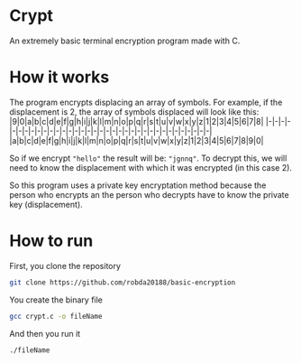 # Crypt
An extremely basic terminal encryption program made with C.

# How it works
The program encrypts displacing an array of symbols. For example, if the displacement is 2, the array of symbols displaced will look like this:
|9|0|a|b|c|d|e|f|g|h|i|j|k|l|m|n|o|p|q|r|s|t|u|v|w|x|y|z|1|2|3|4|5|6|7|8|
|-|-|-|-|-|-|-|-|-|-|-|-|-|-|-|-|-|-|-|-|-|-|-|-|-|-|-|-|-|-|-|-|-|-|-|-|
|a|b|c|d|e|f|g|h|i|j|k|l|m|n|o|p|q|r|s|t|u|v|w|x|y|z|1|2|3|4|5|6|7|8|9|0|

So if we encrypt `"hello"` the result will be: `"jgnnq"`. To decrypt this, we will need to know the displacement with which it was encrypted (in this case 2).

So this program uses a private key encryptation method because the person who encrypts an the person who decrypts have to know the private key (displacement).

# How to run
First, you clone the repository
```sh
git clone https://github.com/robda20188/basic-encryption
```

You create the binary file
```sh
gcc crypt.c -o fileName
```
And then you run it
```sh
./fileName
```
